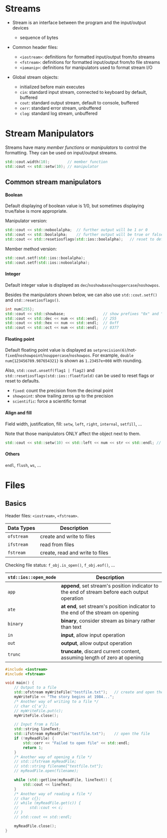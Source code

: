 # Streams

- Stream is an interface between the program and the input/output devices
    * sequence of bytes

- Common header files:
    * `<iostream>`: definitions for formatted input/output from/to streams
    * `<fstream>`: definitions for formatted input/output from/to file streams
    * `<iomanip>`: definitions for manipulators used to format stream I/O

- Global stream objects:
    * initialized before main executes
    * `cin`: standard input stream, connected to keyboard by default, buffered
    * `cout`: standard output stream, default to console, buffered
    * `cerr`: standard error stream, unbuffered
    * `clog`: standard log stream, unbuffered

# Stream Manipulators

Streams have many *member functions* or *manipulators* to control the formatting. They can be used on input/output streams.

```c++
std::cout.width(10);        // member function
std::cout << std::setw(10); // manipulator
```

## Common stream manipulators

#### Boolean

Default displaying of boolean value is 1/0, but sometimes displaying true/false is more appropriate.

Manipulator version:

```c++
std::cout << std::noboolalpha;  // further output will be 1 or 0
std::cout << std::boolalpha;    // further output will be true or false
std::cout << std::resetiosflags(std::ios::boolalpha);   // reset to default
```

Member method version:

```c++
std::cout.setf(std::ios::boolalpha);
std::cout.setf(std::ios::noboolalpha);
```

#### Integer

Default integer value is displayed as `dec`/`noshowbase`/`nouppercase`/`noshowpos`.

Besides the manipulators shown below, we can also use `std::cout.setf()` and `std::resetiosflags()`.

```c++
int num{255};
std::cout << std::showbase;                 // show prefixes "0x" and "0"
std::cout << std::dec << num << std::endl;  // 255
std::cout << std::hex << num << std::endl;  // 0xff
std::cout << std::oct << num << std::endl;  // 0377
```

#### Floating point

Default floating point value is displayed as `setprecision(6)`/not-`fixed`/`noshowpoint`/`nouppercase`/`noshowpos`. For example, `double num{123456789.987654321}` is shown as `1.23457e+008` with rounding.

Also, `std::cout.unsetf(flag1 | flag2)` and `std::resetiosflags(std::ios::floatfield)` can be used to reset flags or reset to defaults.

- `fixed`: count the precision from the decimal point
- `showpoint`: show trailing zeros up to the precision
- `scientific`: force a scientific format

#### Align and fill

Field width, justification, fill: `setw`, `left`, `right`, `internal`, `setfill`, ...

Note that those manipulators ONLY affect the object next to them.

```c++
std::cout << std::setw(10) << std::left << num << str << std::endl; // formats only affect "num"
```

#### Others

`endl`, `flush`, `ws`, ...

# Files

## Basics

Header files: `<iostream>`, `<fstream>`.

| Data Types | Description |
|------------|-------------|
| `ofstream` | create and write to files |
| `ifstream` | read from files |
| `fstream`  | create, read and write to files |

Checking file status: `f_obj.is_open()`, `f_obj.eof()`, ...

| `std::ios::open_mode` | Description |
|-----------------------|-------------|
| `app`    | **append**, set stream's position indicator to the end of stream before each output operation | 
| `ate`    | **at end**, set stream's position indicator to the end of the stream on opening |
| `binary` | **binary**, consider stream as binary rather than text |
| `in`     | **input**, allow input operation |
| `out`    | **output**, allow output operation |
| `trunc`  | **truncate**, discard current content, assuming length of zero at opening |

```c++
#include <iostream>
#include <fstream>

void main() {
    // Output to a file
    std::ofstream myWriteFile("testfile.txt");   // create and open the file
    myWriteFile << "The story begins at 1984...";
    /* Another way of writing to a file */
    // char c{'a'};
    // myWriteFile.put(c);
    myWriteFile.close();

    // Input from a file
    std::string lineText;
    std::ifstream myReadFile("testfile.txt");    // open the file
    if (!myReadFile) {
        std::cerr << "Failed to open file" << std::endl;
        return 1;
    }
    /* Another way of opening a file */
    // std::ifstream myReadFile;
    // std::string filename{"testfile.txt"};
    // myReadFile.open(filename);

    while (std::getline(myReadFile, lineText)) {
        std::cout << lineText;
    }
    /* Another way of reading a file */
    // char c{};
    // while (myReadFile.get(c)) {
    //     std::cout << c;
    // }
    // std::cout << std::endl;

    myReadFile.close();
}
```